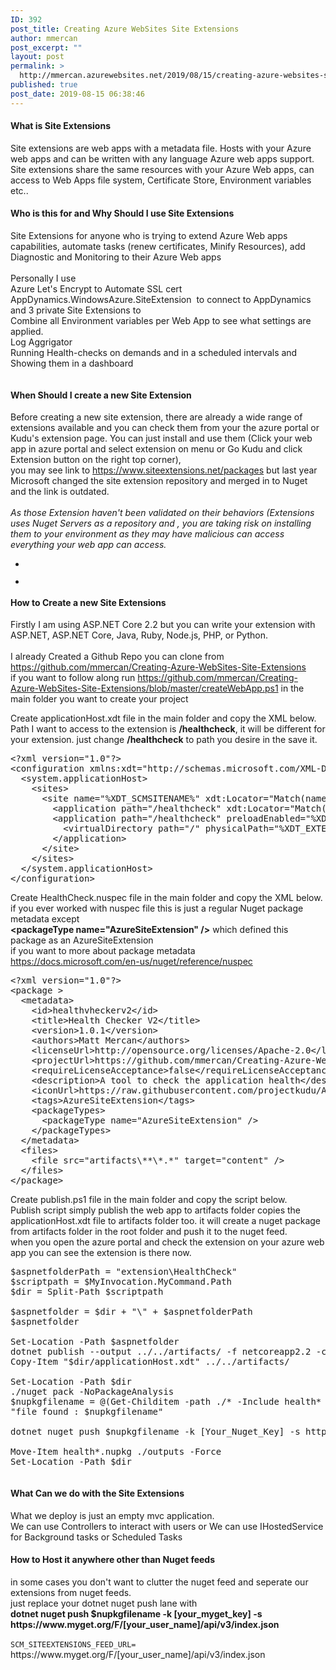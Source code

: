 ```yaml
---
ID: 392
post_title: Creating Azure WebSites Site Extensions
author: mmercan
post_excerpt: ""
layout: post
permalink: >
  http://mmercan.azurewebsites.net/2019/08/15/creating-azure-websites-site-extensions/
published: true
post_date: 2019-08-15 06:38:46
---
```

<!-- wp:heading {"level":4} -->
<h4>

What is Site Extensions

</h4>
<!-- /wp:heading -->

<!-- wp:paragraph -->
<p>Site extensions are web apps with a metadata file. Hosts with your Azure web apps and can be written with any language Azure web apps support. Site extensions share the same resources with your Azure Web apps, can access to Web Apps file system, Certificate Store, Environment variables etc..  </p>
<!-- /wp:paragraph -->

<!-- wp:heading {"level":4} -->
<h4> Who is this for and  Why Should I use Site Extensions </h4>
<!-- /wp:heading -->

<!-- wp:paragraph -->
<p> Site Extensions for anyone who  is trying to extend Azure Web apps capabilities, automate tasks (renew certificates, Minify Resources), add Diagnostic and Monitoring to their Azure Web apps <br><br>Personally I use <br>Azure Let's Encrypt to Automate SSL cert <br>AppDynamics.WindowsAzure.SiteExtension&nbsp; to connect to AppDynamics <br>and 3 private Site Extensions to<br>Combine all Environment variables per Web App to see what settings are applied.<br>Log Aggrigator <br>Running Health-checks on demands and in a scheduled intervals and Showing them in a dashboard</p>
<!-- /wp:paragraph -->

<!-- wp:image {"id":462} -->
<figure class="wp-block-image"><img src="/wp-content/uploads/2019/08/Site-Extensions-img-3-1024x344.jpg" alt="" class="wp-image-462"/></figure>
<!-- /wp:image -->

<!-- wp:heading {"level":4} -->
<h4>When Should I create a new Site Extension</h4>
<!-- /wp:heading -->

<!-- wp:paragraph -->
<p>Before creating a new site extension, there are already a wide range of extensions available and you can check them from your the azure portal or Kudu's extension page. You can just install and use them (Click your web app in azure portal and select extension on menu or Go Kudu and click Extension button on the right top corner), <br>you may see link to <a href="https://www.siteextensions.net/packages">https://www.siteextensions.net/packages</a>  but last year Microsoft changed the site extension repository and merged in to Nuget and the link is outdated.<br><br><em>As those Extension haven't been validated on their behaviors (Extensions uses Nuget Servers as a repository and , you are taking risk on installing them to your environment as they may have malicious can access everything your web app can access.</em></p>
<!-- /wp:paragraph -->

<!-- wp:gallery {"ids":[457,459]} -->
<ul class="wp-block-gallery columns-2 is-cropped"><li class="blocks-gallery-item"><figure><img src="/wp-content/uploads/2019/08/Site-Extensions-img-1.jpg" alt="" data-id="457" class="wp-image-457"/></figure></li><li class="blocks-gallery-item"><figure><img src="/wp-content/uploads/2019/08/Site-Extensions-img-2.jpg" alt="" data-id="459" data-link="https://mmercan.azurewebsites.net/2019/08/15/creating-azure-websites-site-extensions/site-extensions-img-2/" class="wp-image-459"/></figure></li></ul>
<!-- /wp:gallery -->

<!-- wp:heading {"level":4} -->
<h4>  How to Create a new Site Extensions </h4>
<!-- /wp:heading -->

<!-- wp:paragraph -->
<p>Firstly I am using  ASP.NET Core  2.2 but you can write your extension with ASP.NET, ASP.NET Core, Java, Ruby, Node.js, PHP, or Python. <br><br>I already Created a Github Repo you can clone from <a href="https://github.com/mmercan/Creating-Azure-WebSites-Site-Extensions">https://github.com/mmercan/Creating-Azure-WebSites-Site-Extensions</a> <br>if you want to follow along  run <a href="https://github.com/mmercan/Creating-Azure-WebSites-Site-Extensions/blob/master/createWebApp.ps1">https://github.com/mmercan/Creating-Azure-WebSites-Site-Extensions/blob/master/createWebApp.ps1</a> in the main folder you want to create your project</p>
<!-- /wp:paragraph -->

<!-- wp:paragraph -->
<p>Create applicationHost.xdt file in the main folder and copy the XML below.<br>Path I want to access to the extension is <strong>/healthcheck</strong>, it will be different for your extension. just change  <strong>/healthcheck</strong>  to path you desire in the save it.</p>
<!-- /wp:paragraph -->

<!-- wp:syntaxhighlighter/code {"language":"xml","makeURLsClickable":false} -->
<pre class="wp-block-syntaxhighlighter-code">&lt;?xml version="1.0"?>
&lt;configuration xmlns:xdt="http://schemas.microsoft.com/XML-Document-Transform">
  &lt;system.applicationHost>
    &lt;sites>
      &lt;site name="%XDT_SCMSITENAME%" xdt:Locator="Match(name)">
        &lt;application path="/healthcheck" xdt:Locator="Match(path)" xdt:Transform="Remove" />
        &lt;application path="/healthcheck" preloadEnabled="%XDT_PRELOADENABLED%" xdt:Transform="Insert">
          &lt;virtualDirectory path="/" physicalPath="%XDT_EXTENSIONPATH%" />
        &lt;/application>
      &lt;/site>
    &lt;/sites>
  &lt;/system.applicationHost>
&lt;/configuration></pre>
<!-- /wp:syntaxhighlighter/code -->

<!-- wp:paragraph -->
<p>  Create HealthCheck.nuspec  file in the main folder and copy the XML below.  <br>if you ever worked with nuspec file this is just a regular Nuget  package metadata except <br><strong> &lt;packageType name="AzureSiteExtension" /&gt;</strong> which defined this package as an AzureSiteExtension<br>if you want to more about  package metadata  <a href="https://docs.microsoft.com/en-us/nuget/reference/nuspec">https://docs.microsoft.com/en-us/nuget/reference/nuspec</a> </p>
<!-- /wp:paragraph -->

<!-- wp:syntaxhighlighter/code {"language":"xml","makeURLsClickable":false} -->
<pre class="wp-block-syntaxhighlighter-code">&lt;?xml version="1.0"?>
&lt;package >
  &lt;metadata>
    &lt;id>healthvheckerv2&lt;/id>
    &lt;title>Health Checker V2&lt;/title>
    &lt;version>1.0.1&lt;/version>
    &lt;authors>Matt Mercan&lt;/authors>
    &lt;licenseUrl>http://opensource.org/licenses/Apache-2.0&lt;/licenseUrl>
    &lt;projectUrl>https://github.com/mmercan/Creating-Azure-WebSites-Site-Extensions&lt;/projectUrl>
    &lt;requireLicenseAcceptance>false&lt;/requireLicenseAcceptance>
    &lt;description>A tool to check the application health&lt;/description>
    &lt;iconUrl>https://raw.githubusercontent.com/projectkudu/AzureSiteReplicator/master/AzureSiteReplicator/Content/WebsiteReplicator50x50.png&lt;/iconUrl>
    &lt;tags>AzureSiteExtension&lt;/tags>
    &lt;packageTypes>
      &lt;packageType name="AzureSiteExtension" />
    &lt;/packageTypes>
  &lt;/metadata>
  &lt;files>
    &lt;file src="artifacts\**\*.*" target="content" />
  &lt;/files>
&lt;/package></pre>
<!-- /wp:syntaxhighlighter/code -->

<!-- wp:paragraph -->
<p> Create publish.ps1 file in the main folder and copy the script below. <br>Publish script simply publish the web app to artifacts folder copies the  applicationHost.xdt file to  artifacts folder too. it will create a nuget package from artifacts folder in the root folder and push it to the nuget feed.<br>when you open the azure portal and check the extension on your azure web app you can see the extension is there now.</p>
<!-- /wp:paragraph -->

<!-- wp:syntaxhighlighter/code {"language":"powershell"} -->
<pre class="wp-block-syntaxhighlighter-code">$aspnetfolderPath = "extension\HealthCheck"
$scriptpath = $MyInvocation.MyCommand.Path 
$dir = Split-Path $scriptpath 

$aspnetfolder = $dir + "\" + $aspnetfolderPath
$aspnetfolder

Set-Location -Path $aspnetfolder
dotnet publish --output ../../artifacts/ -f netcoreapp2.2 -c Release
Copy-Item "$dir/applicationHost.xdt" ../../artifacts/

Set-Location -Path $dir
./nuget pack -NoPackageAnalysis
$nupkgfilename = @(Get-Childitem -path ./* -Include health* -exclude *.nuspec)[0].Name
"file found : $nupkgfilename"

dotnet nuget push $nupkgfilename -k [Your_Nuget_Key] -s https://api.nuget.org/v3/index.json

Move-Item health*.nupkg ./outputs -Force
Set-Location -Path $dir</pre>
<!-- /wp:syntaxhighlighter/code -->

<!-- wp:image {"id":484} -->
<figure class="wp-block-image"><img src="/wp-content/uploads/2019/08/Site-Extensions-img-4.jpg" alt="" class="wp-image-484"/></figure>
<!-- /wp:image -->

<!-- wp:heading {"level":4} -->
<h4>What Can we do with the Site Extensions</h4>
<!-- /wp:heading -->

<!-- wp:paragraph -->
<p>What we deploy is just an empty mvc application.<br>We can use Controllers to interact with users or We can use IHostedService for Background tasks or  Scheduled Tasks</p>
<!-- /wp:paragraph -->

<!-- wp:heading {"level":4} -->
<h4>  How to Host it anywhere other than Nuget feeds </h4>
<!-- /wp:heading -->

<!-- wp:paragraph -->
<p>in some cases you don't want to  clutter the nuget feed and seperate our extensions from nuget feeds.<br>just replace your dotnet nuget push lane with <br> <strong>dotnet nuget push $nupkgfilename -k [your_myget_key] -s https://www.myget.org/F/[your_user_name]/api/v3/index.json </strong><br> <br><code>SCM_SITEEXTENSIONS_FEED_URL=</code> https://www.myget.org/F/[your_user_name]/api/v3/index.json  <br></p>
<!-- /wp:paragraph -->